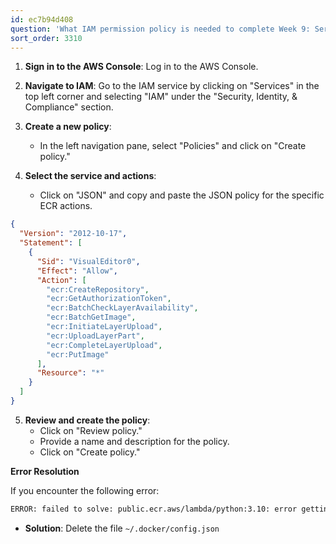 ```yaml
---
id: ec7b94d408
question: 'What IAM permission policy is needed to complete Week 9: Serverless?'
sort_order: 3310
---
```


1. **Sign in to the AWS Console**: Log in to the AWS Console.

2. **Navigate to IAM**: Go to the IAM service by clicking on "Services" in the top left corner and selecting "IAM" under the "Security, Identity, & Compliance" section.

3. **Create a new policy**:
   - In the left navigation pane, select "Policies" and click on "Create policy."

4. **Select the service and actions**:
   - Click on "JSON" and copy and paste the JSON policy for the specific ECR actions.

```json
{
  "Version": "2012-10-17",
  "Statement": [
    {
      "Sid": "VisualEditor0",
      "Effect": "Allow",
      "Action": [
        "ecr:CreateRepository",
        "ecr:GetAuthorizationToken",
        "ecr:BatchCheckLayerAvailability",
        "ecr:BatchGetImage",
        "ecr:InitiateLayerUpload",
        "ecr:UploadLayerPart",
        "ecr:CompleteLayerUpload",
        "ecr:PutImage"
      ],
      "Resource": "*"
    }
  ]
}
```

5. **Review and create the policy**:
   - Click on "Review policy."
   - Provide a name and description for the policy.
   - Click on "Create policy."

**Error Resolution**

If you encounter the following error:

```bash
ERROR: failed to solve: public.ecr.aws/lambda/python:3.10: error getting credentials - err: exec: "docker-credential-desktop.exe": executable file not found in $PATH, out: ``
```

- **Solution**: Delete the file `~/.docker/config.json`